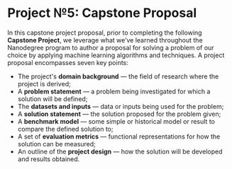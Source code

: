 # Project №5: Capstone Proposal
In this capstone project proposal, prior to completing the following **Capstone Project**, we leverage what we’ve learned throughout the Nanodegree program to author a proposal for solving a problem of our choice by applying machine learning algorithms and techniques. A project proposal encompasses seven key points:
* The project's **domain background** — the field of research where the project is derived;
* A **problem statement** — a problem being investigated for which a solution will be defined;
* The **datasets and inputs** — data or inputs being used for the problem;
* A **solution statement** — the solution proposed for the problem given;
* A **benchmark model** — some simple or historical model or result to compare the defined solution to;
* A set of **evaluation metrics** — functional representations for how the solution can be measured;
* An outline of the **project design** — how the solution will be developed and results obtained.